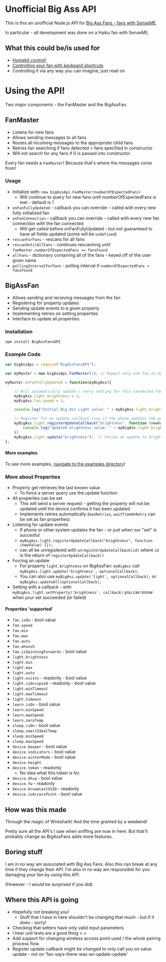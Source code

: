 Unofficial Big Ass API
======================
This is this an unofficial Node.js API for [Big Ass Fans - fans with SenseME](https://www.bigassfans.com/).

In particular - all development was done on a Haiku fan with SenseME.

What this could be/is used for
------------------------------
 - [Homekit control!](https://github.com/sean9keenan/homebridge-bigAssFans)
 - [Controlling your fan with keyboard shortcuts](https://github.com/sean9keenan/BigAssFansAPI/blob/master/Examples/fastDimLights.js)
 - Controlling it via any way you can imagine, just read on

Using the API!
==============
Two major components - the FanMaster and the BigAssFan.

FanMaster
---------
 - Listens for new fans
 - Allows sending messages to all fans
 - Routes all incoming messages to the appropriate child fans
 - Retries fan searching if fans detected < fans specified in constructor
 - Will not search for any fans if 0 is passed into constructor

Every fan needs a `FanMaster`! Because that's where the messages come from!

### Usage
 - Initialize with: `new bigAssApi.FanMaster(numberOfExpectedFans)`
 	- Will continue to query for new fans until numberOfExpectedFans is met - default is 1
 - `onFanFullyUpdated` - callback you can override - called with every new fully initialized fan
 - `onFanConnection` - callback you can override - called with every new fan connection with the fan connected
 	- Will get called before onFanFullyUpdated - but not guaranteed to have all fields updated (some will be `undefined`)
 - `rescanForFans` - rescans for all fans
 - `rescanUntilAllFans` - continues rescanning until `fanMaster.numberOfExpectedFans >= fansFound`
 - `allFans` - dictionary containing all of the fans - keyed off of the user given name
 - `pollingIntervalForFans` - polling interval if `numberOfExpectedFans < fansFound`

BigAssFan
---------
 - Allows sending and recieving messages from the fan
 - Registering for property updates
 - Sending update events to a given property
 - Implementing retries on setting properties
 - Interface to update all properties

### Installation

```
npm install BigAssFansAPI
```

### Example Code

```javascript
var bigAssApi = require("BigAssFansAPI");

var myMaster = new bigAssApi.FanMaster(1); // Expect only one fan in my setup

myMaster.onFanFullyUpdated = function(myBigAss){

    // Will automatically update / retry setting for this connected fan
    myBigAss.light.brightness = 1;
    myBigAss.fan.speed = 1;

    console.log("Initial Big Ass Light value: " + myBigAss.light.brightness);

    // Register for an update callback (say if the phone updates the property)
    myBigAss.light.registerUpdateCallback("brightness", function (newValue) {
        console.log("Updated brightness value: " + myBigAss.light.brightness); // or newValue
    })
    myBigAss.light.update("brightness");  // Forces an update to brightness
};

```

#### More examples
To see more examples, [navigate to the examples directory](./Examples)!

### More about Properties
 - Property get retrieves the last known value
 	- To force a server query use the update function
 - All properties can be set
 	- This will send a server request - getting the property will not be updated until the device confirms it has been updated
 	- Implements retries automatically (`maxRetries`, `waitTimeOnRetry` can be set as fan properties)
 - Listening for update events
 	- If phone or other system updates the fan - or just when our "set" is succesful
 	- `myBigAss.light.registerUpdateCallback("brightness", function (newValue) {});`
 	- can all be unregistered with `unregisterUpdateCallback(id)` where `id` is the return of `registerUpdateCallback()`
 - Forcing an update
 	- For property `light.brightness` on BigAssFan: `myBigAss` call `myBigAss.light.update('brightness', optionalCallback)`;
 	- You can also use `myBigAss.update('light', optionalCallback);` or `myBigAss.updateAll(optionalCallback);`
 - Setting with a callback - with `myBigAss.light.setProperty('brightness', callback)` you can know when your set succeeded (or failed)

#### Properties 'supported'
 - `fan.isOn` - bool value
 - `fan.speed`
 - `fan.min`
 - `fan.max`
 - `fan.auto`
 - `fan.whoosh`
 - `fan.isSpinningForwards` - bool value
 - `light.brightness`
 - `light.min`
 - `light.max`
 - `light.auto`
 - `light.exists` - readonly - bool value
 - `light.isOccupied` - readonly - bool value
 - `light.minTimeout`
 - `light.maxTimeout`
 - `light.timeout`
 - `learn.isOn` - bool value
 - `learn.minSpeed`
 - `learn.maxSpeed`
 - `learn.zeroTemp`
 - `sleep.isOn` - bool value
 - `sleep.smartIdealTemp`
 - `sleep.minSpeed`
 - `sleep.maxSpeed`
 - `device.beeper` - bool value
 - `device.indicators` - bool value
 - `device.winterMode` - bool value
 - `device.height`
 - `device.token` - readonly
	- No idea what this token is for.
 - `device.dhcp` - bool value
 - `device.fw` - readonly
 - `device.broadcastSSID` - readonly
 - `device.isAccessPoint` - bool value

How was this made
-----------------
Through the magic of Wireshark! And the time granted by a weekend!

Pretty sure all the API's I saw when sniffing are now in here. But that'll probably change as BigAssFans adds more features.

Boring stuff 
------------
I am in no way am associated with Big Ass Fans. Also this can break at any time if they change their API. I'm also in no way am responsible for you damaging your fan by using this API.

(However - I would be surprised if you did)

Where this API is going
-----------------------
 - Hopefully not breaking you!
 	- Stuff that I have in here shouldn't be changing that much - but if it does - sorry!
 - Checking that setters have only valid input parameters
 - I hear unit tests are a good thing >.>
 - Add support for changing wireless access point used / the whole pairing process flow.
 - Register update callback might be changed to only call you on value update - not on 'fan-says-there-was-an-update-update'
